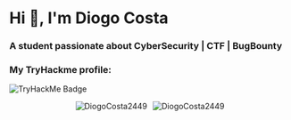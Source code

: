 # Hi 👋, I'm Diogo Costa
### A student passionate about CyberSecurity | CTF | BugBounty

### My TryHackme profile:

![TryHackMe Badge](https://tryhackme-badges.s3.amazonaws.com/155486.png)


<div align="center" style="display: flex; justify-content: center; align-items: center;">
  <img src="https://github-readme-stats.vercel.app/api?username=DiogoCosta2449&show_icons=true&theme=dark&locale=en" alt="DiogoCosta2449" />
  <img src="https://github-readme-stats.vercel.app/api/top-langs?username=DiogoCosta2449&show_icons=true&theme=dark&locale=en&layout=compact" alt="DiogoCosta2449" style="margin-left: 10px;"/>
</div>
